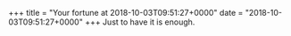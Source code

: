 +++
title = "Your fortune at 2018-10-03T09:51:27+0000"
date = "2018-10-03T09:51:27+0000"
+++
Just to have it is enough.  
